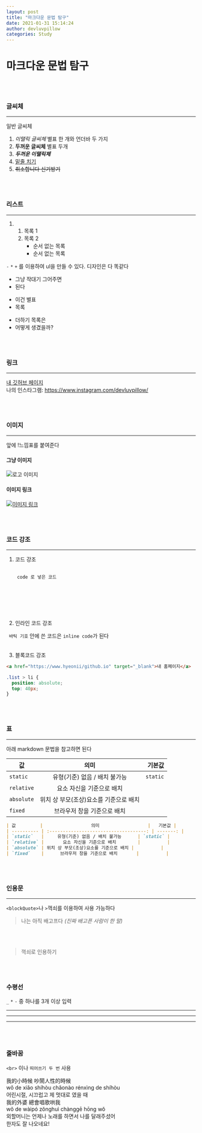 ```yaml
---
layout: post
title: "마크다운 문법 탐구"
date: 2021-01-31 15:14:24
author: devluvpillow
categories: Study
---
```


# 마크다운 문법 탐구

<br>
<br>

### 글씨체

---

일반 글씨체

1. _이탤릭 글씨체_ 별표 한 개와 언더바 두 가지
2. **두꺼운 글씨체** 별표 두개
3. **_두꺼운 이탤릭체_**
4. <u>밑줄 치기</u>
5. ~~취소합니다 신기방기~~

<br>
<br>

### 리스트

---

1.  1. 목록 1
    2. 목록 2
       - 순서 없는 목록
       - 순서 없는 목록

`-` `*` `+` 를 이용하여 ul을 만들 수 있다. 디자인은 다 똑같다

- 그냥 작대기 그어주면
- 된다

* 이건 별표
* 목록

- 더하기 목록은
- 어떻게 생겼을까?

<br>
<br>

### 링크

---

[내 깃허브 페이지](https://hyeonii.github.io/)  
나의 인스타그램: <https://www.instagram.com/devluvpillow/>

<br>
<br>

### 이미지

---

앞에 !느낌표를 붙여준다

#### 그냥 이미지

![로고 이미지](https://hyeonii.github.io/assets/logo.png "logo image")

#### 이미지 링크

[![이미지 링크](https://hyeonii.github.io/assets/logo.png)](https://www.instagram.com/devluvpillow/)

<br>
<br>

### 코드 강조

---

1. 코드 강조

<code> 
    code 로 넣은 코드
    <body>
        <div></div>
    </body>
</code>

</br>
</br>

2. 인라인 코드 강조

` 바틱 기호` 안에 쓴 코드은 `inline code`가 된다
</br>
</br>

3. 블록코드 강조

```html
<a href="https://www.hyeonii/github.io" target="_blank">내 홈페이지</a>
```

```css
.list > li {
  position: absolute;
  top: 40px;
}
```

<br>
<br>

### 표

---

아래 markdown 문법을 참고하면 된다

| 값         |                  의미                  |   기본값 |
| ---------- | :------------------------------------: | -------: |
| `static`   |     유형(기준) 없음 / 배치 불가능      | `static` |
| `relative` |       요소 자신을 기준으로 배치        |          |
| `absolute` | 위치 상 부모(조상)요소를 기준으로 배치 |          |
| `fixed`    |      브라우저 창을 기준으로 배치       |          |

```markdown
| 값         |                  의미                  |   기본값 |
| ---------- | :------------------------------------: | -------: |
| `static`   |     유형(기준) 없음 / 배치 불가능      | `static` |
| `relative` |       요소 자신을 기준으로 배치        |          |
| `absolute` | 위치 상 부모(조상)요소를 기준으로 배치 |          |
| `fixed`    |      브라우저 창을 기준으로 배치       |          |
```

<br>
<br>

### 인용문

---

`<blockQuote>`나 `>`꺽쇠를 이용하여 사용 가능하다

<blockQuote>

나는 아직 배고프다
_(진짜 배고픈 사람이 한 말)_

</blockQuote>

<br>
<br>

> 꺽쇠로 인용하기

<br>
<br>

### 수평선

`_` `*` `-` 중 하나를 3개 이상 입력

---

---

---

<br>
<br>

### 줄바꿈

`<br>` 이나 `띄어쓰기 두 번` 사용

我的小時候 吵鬧人性的時候  
wǒ de xiǎo shíhòu chǎonào rénxìng de shíhòu  
어린시절, 시끄럽고 제 멋대로 였을 때  
我的外婆 總會唱歌哄我 <br>
wǒ de wàipó zǒnghuì chànggē hōng wǒ <br>
외할머니는 언제나 노래를 하면서 나를 달래주셨어 <br>
한자도 잘 나오네요!
